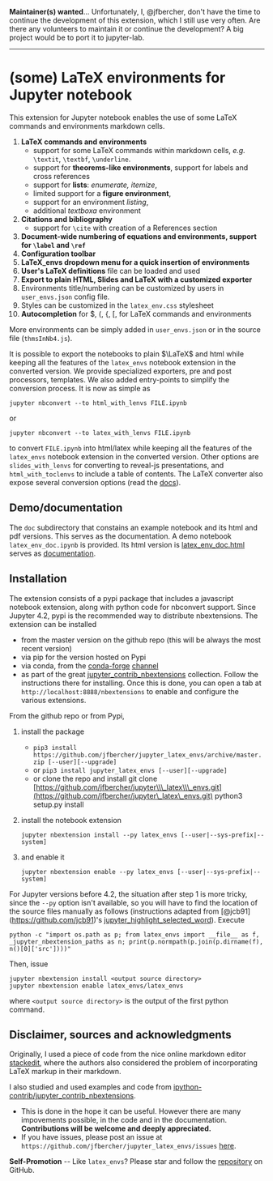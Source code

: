 
**Maintainer(s) wanted**... 
Unfortunately, I, @jfbercher, don't have the time to continue the development of this extension, which I still use very often. 
Are there any volunteers to maintain it or continue the development? A big project would be to port it to jupyter-lab. 
- - - 

(some) LaTeX environments for Jupyter notebook
==============================================

This extension for Jupyter notebook enables the use of some LaTeX
commands and environments markdown cells.

1.  **LaTeX commands and environments**
    -   support for some LaTeX commands within markdown cells, *e.g.*
        `\textit`, `\textbf`, `\underline`.
    -   support for **theorems-like environments**, support for labels
        and cross references
    -   support for **lists**: *enumerate, itemize*,
    -   limited support for a **figure environment**,
    -   support for an environment *listing*,
    -   additional *textboxa* environment
2.  **Citations and bibliography**
    -   support for `\cite` with creation of a References section
3.  **Document-wide numbering of equations and environments, support for
    `\label` and `\ref`**
4.  **Configuration toolbar**
5.  **LaTeX\_envs dropdown menu for a quick insertion of environments**
6.  **User's LaTeX definitions** file can be loaded and used
7.  **Export to plain HTML, Slides and LaTeX with a customized
    exporter**
8.  Environments title/numbering can be customized by users in
    `user_envs.json` config file.
9.  Styles can be customized in the `latex_env.css` stylesheet
10. **Autocompletion** for \$, (, {, \[, for LaTeX commands and
    environments

More environments can be simply added in `user_envs.json` or in the
source file (`thmsInNb4.js`).

It is possible to export the notebooks to plain $\LaTeX$ and html while
keeping all the features of the `latex_envs` notebook extension in the
converted version. We provide specialized exporters, pre and post
processors, templates. We also added entry-points to simplify the
conversion process. It is now as simple as

``` {.sourceCode .bash}
jupyter nbconvert --to html_with_lenvs FILE.ipynb
```

or

``` {.sourceCode .bash}
jupyter nbconvert --to latex_with_lenvs FILE.ipynb
```

to convert `FILE.ipynb` into html/latex while keeping all the features
of the `latex_envs` notebook extension in the converted version. Other
options are `slides_with_lenvs` for converting to reveal-js
presentations, and `html_with_toclenvs` to include a table of contents.
The LaTeX converter also expose several conversion options (read the
[docs](https://rawgit.com/jfbercher/jupyter_latex_envs/master/src/latex_envs/static/doc/latex_env_doc.html)).

Demo/documentation
------------------

The `doc` subdirectory that constains an example notebook and its html
and pdf versions. This serves as the documentation. A demo notebook
`latex_env_doc.ipynb` is provided. Its html version is
[latex\_env\_doc.html](https://rawgit.com/jfbercher/jupyter_latex_envs/master/src/latex_envs/static/doc/latex_env_doc.html)
serves as
[documentation](https://rawgit.com/jfbercher/jupyter_latex_envs/master/src/latex_envs/static/doc/latex_env_doc.html).

Installation
------------

The extension consists of a pypi package that includes a javascript
notebook extension, along with python code for nbconvert support. Since
Jupyter 4.2, pypi is the recommended way to distribute nbextensions. The
extension can be installed

-   from the master version on the github repo (this will be always the
    most recent version)
-   via pip for the version hosted on Pypi
-   via conda, from the [conda-forge](https://conda-forge.github.io/)
    [channel](https://anaconda.org/conda-forge)
-   as part of the great
    [jupyter\_contrib\_nbextensions](https://github.com/ipython-contrib/jupyter_contrib_nbextensions)
    collection. Follow the instructions there for installing. Once this
    is done, you can open a tab at `http://localhost:8888/nbextensions`
    to enable and configure the various extensions.

From the github repo or from Pypi,

1.  install the package
    -   `pip3 install https://github.com/jfbercher/jupyter_latex_envs/archive/master.zip [--user][--upgrade]`
    -   or `pip3 install jupyter_latex_envs [--user][--upgrade]`
    -   or clone the repo and install git clone
        [https://github.com/jfbercher/jupyter\\\_latex\\\_envs.git](https://github.com/jfbercher/jupyter\_latex\_envs.git)
        python3 setup.py install
2.  install the notebook extension

        jupyter nbextension install --py latex_envs [--user|--sys-prefix|--system]

3.  and enable it

        jupyter nbextension enable --py latex_envs [--user|--sys-prefix|--system]

For Jupyter versions before 4.2, the situation after step 1 is more
tricky, since the `--py` option isn't available, so you will have to
find the location of the source files manually as follows (instructions
adapted from \[@jcb91\](<https://github.com/jcb91>)'s
[jupyter\_highlight\_selected\_word](https://github.com/jcb91/jupyter_highlight_selected_word)).
Execute

    python -c "import os.path as p; from latex_envs import __file__ as f, _jupyter_nbextension_paths as n; print(p.normpath(p.join(p.dirname(f), n()[0]['src'])))"

Then, issue

    jupyter nbextension install <output source directory>
    jupyter nbextension enable latex_envs/latex_envs

where `<output source directory>` is the output of the first python
command.

Disclaimer, sources and acknowledgments
---------------------------------------

Originally, I used a piece of code from the nice online markdown editor
[stackedit](https://github.com/benweet/stackedit/issues/187), where the
authors also considered the problem of incorporating LaTeX markup in
their markdown.

I also studied and used examples and code from
[ipython-contrib/jupyter\_contrib\_nbextensions](https://github.com/ipython-contrib/jupyter_contrib_nbextensions).

-   This is done in the hope it can be useful. However there are many
    impovements possible, in the code and in the documentation.
    **Contributions will be welcome and deeply appreciated.**
-   If you have issues, please post an issue at
    `https://github.com/jfbercher/jupyter_latex_envs/issues`
    [here](https://github.com/jfbercher/jupyter_latex_envs/issues).

**Self-Promotion** -- Like `latex_envs`? Please star and follow the
[repository](https://github.com/jfbercher/jupyter_latex_envs) on GitHub.
